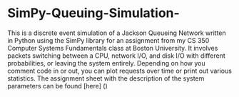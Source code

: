 # SimPy-Queuing-Simulation-
This is a discrete event simulation of a Jackson Queueing Network written in Python using the SimPy library for an assignment from my CS 350 Computer Systems Fundamentals class at Boston University. 
It involves packets switching between a CPU, network I/O, and disk I/O with different probabilities, or leaving the system entirely. Depending on how you comment code in or out, you can plot requests over time or print out various statistics. 
The assignment sheet with the description of the system parameters can be found [here] ()
